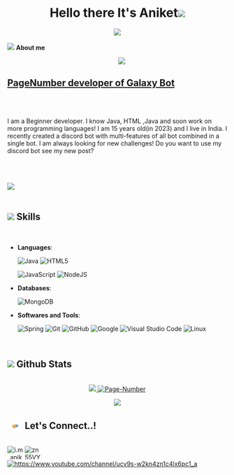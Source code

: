 <!--<div id="header" align="center">
        <img src=""/></div>
-->
<h1 align="center"><b>Hello there It's Aniket</b><img src="https://media.giphy.com/media/hvRJCLFzcasrR4ia7z/giphy.gif" width="35"></h1>

<p align="center">
  <a href="https://github.com/Page-Number"><img src="https://readme-typing-svg.herokuapp.com?font=Time+New+Roman&color=cyan&size=25&center=true&vCenter=true&width=600&height=100&lines=Hello+Coders!;++;Beginner+Developer,;HTML,+JAVA;Made+for+you+all..<3;"></a>
</p>


 <img src = "https://cdn.discordapp.com/emojis/1057946941150986260.gif" width=50px> **About me**

<picture> <img align="right" src="https://cdn.discordapp.com/attachments/1080830679941648425/1088063870565888101/Animated_coding.gif" width = 250px></picture>
<!-- use this animated coding = https://github.com/0xAbdulKhalid/0xAbdulKhalid/raw/main/assets/mdImages/Right_Side.gif
-->
<br>


<!-- - PageNumber developer of (**Galaxy Bot**) -->
<a href = "https://galaxy-bot.pagenumber.repl.co/">PageNumber developer of Galaxy Bot</a>
---
<br><br>

I am a Beginner developer. I know Java, HTML ,Java and soon work on more programming languages! I am 15 years old(in 2023) and I live in India. I recently created a discord bot with multi-features of all bot combined in a single bot. I am always looking for new challenges! Do you want to use my discord bot see my new post?</a>
<br><br>


<!--<a href="https://discord.com/channels/@me/757878787059744819"> <img src="https://discord.c99.nl/widget/theme-2/755297485328482356.png" alt="contact mee">-->

<br><br>
<img src="https://user-images.githubusercontent.com/73097560/115834477-dbab4500-a447-11eb-908a-139a6edaec5c.gif"><br><br>

## <img src="https://media2.giphy.com/media/QssGEmpkyEOhBCb7e1/giphy.gif?cid=ecf05e47a0n3gi1bfqntqmob8g9aid1oyj2wr3ds3mg700bl&rid=giphy.gif" width ="25" ><b> Skills</b>
<br>

<p align="center">

- **Languages**:
    
    ![Java](https://img.shields.io/badge/java-%23ED8B00.svg?style=for-the-badge&logo=java&logoColor=white)
    ![HTML5](https://img.shields.io/badge/HTML5%20-%23E34F26.svg?style=for-the-badge&logo=html5&logoColor=white)
    <!--![CSS3](https://img.shields.io/badge/CSS%20-%231572B6.svg?style=for-the-badge&logo=css3&logoColor=white) -->
    ![JavaScript](https://img.shields.io/badge/JavaScript%20-%23F7DF1E.svg?style=for-the-badge&logo=javascript&logoColor=black)
    ![NodeJS](https://img.shields.io/badge/node.js-6DA55F?style=for-the-badge&logo=node.js&logoColor=white)
    <!--![Python](https://img.shields.io/badge/python-3670A0?style=for-the-badge&logo=python&logoColor=ffdd54) -->

- **Databases**:

    <!--![MySQL](https://img.shields.io/badge/mysql-%2300f.svg?style=for-the-badge&logo=mysql&logoColor=white) -->
    ![MongoDB](https://img.shields.io/badge/MongoDB-%234ea94b.svg?style=for-the-badge&logo=mongodb&logoColor=white)

- **Softwares and Tools**:
    
    ![Spring](https://img.shields.io/badge/spring-%236DB33F.svg?style=for-the-badge&logo=spring&logoColor=white)
    ![Git](https://img.shields.io/badge/git-%23F05033.svg?style=for-the-badge&logo=git&logoColor=white)
    ![GitHub](https://img.shields.io/badge/github-%23121011.svg?style=for-the-badge&logo=github&logoColor=white)
    ![Google](https://img.shields.io/badge/google-%234285F4.svg?style=for-the-badge&logo=google&logoColor=white)
    ![Visual Studio Code](https://img.shields.io/badge/Visual%20Studio%20Code-0078d7.svg?style=for-the-badge&logo=visual-studio-code&logoColor=white)
    ![Linux](https://img.shields.io/badge/Linux-FCC624?style=for-the-badge&logo=linux&logoColor=black) 

<br>

</p>

## <img src="https://media.giphy.com/media/iY8CRBdQXODJSCERIr/giphy.gif" width="35"><b> Github Stats </b>
<br>

<div align="center">

<a href="https://github.com/Page-Number/">
  <img src="https://github-readme-stats.vercel.app/api?username=Page-Number&include_all_commits=true&count_private=true&show_icons=true&line_height=20&title_color=7A7ADB&icon_color=2234AE&text_color=D3D3D3&bg_color=0,000000,130F40" width="450"/>
  <img src="https://github-readme-stats.vercel.app/api/top-langs?username=Page-Number&show_icons=true&locale=en&layout=compact&line_height=20&title_color=7A7ADB&icon_color=2234AE&text_color=D3D3D3&bg_color=0,000000,130F40" width="375"  alt="Page-Number"/>

![](https://komarev.com/ghpvc/?username=Page-Number&label=PROFILE+VIEWS)
</a>
</div>


## <img src="https://github.com/0xAbdulKhalid/0xAbdulKhalid/raw/main/assets/mdImages/handshake.gif" width ="35"><b> Let's Connect..!</b>
<br>
<div align='left' id="contact">
        </a>
        <a href="https://instagram.com/i.m_aniket" target="blank"><img align="left" src="https://raw.githubusercontent.com/rahuldkjain/github-profile-readme-generator/master/src/images/icons/Social/instagram.svg" alt="i.m_aniket" height="30" width="40" /></a>
        <a href="https://discord.gg/zn55VY83jB" target="blank"><img align="left" src="https://raw.githubusercontent.com/rahuldkjain/github-profile-readme-generator/master/src/images/icons/Social/discord.svg" alt="zn55VY83jB" height="30" width="40" /></a>
         <a href="https://www.youtube.com/channel/UCv9S-W2KN4zN1c4lx6pc1_A" target="blank"><img align="center" src="https://raw.githubusercontent.com/rahuldkjain/github-profile-readme-generator/master/src/images/icons/Social/youtube.svg" alt="https://www.youtube.com/channel/ucv9s-w2kn4zn1c4lx6pc1_a" height="30" width="40" /></a>
</li>
</ul>
</div>

